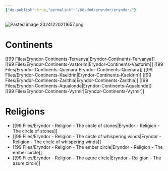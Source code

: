 ```yaml
---
{"dg-publish":true,"permalink":"/08-dnd/eryndor/eryndor/"}
---
```



![Pasted image 20241220211657.png](/img/user/98%20Attachments/Pasted%20image%2020241220211657.png)

# Continents
[[99 Files/Eryndor-Continents-Tervanya\|Eryndor-Continents-Tervanya]]
[[99 Files/Eryndor-Continents-Vastorim\|Eryndor-Continents-Vastorim]]
[[99 Files/Eryndor-Continents-Quenara\|Eryndor-Continents-Quenara]]
[[99 Files/Eryndor-Continents-Kaeldrin\|Eryndor-Continents-Kaeldrin]]
[[99 Files/Eryndor-Continents-Zarithia\|Eryndor-Continents-Zarithia]]
[[99 Files/Eryndor-Continents-Aqualonde\|Eryndor-Continents-Aqualonde]]  
[[99 Files/Eryndor-Continents-Vyrmir\|Eryndor-Continents-Vyrmir]]

# Religions 
- [[99 Files/Eryndor - Religion - The circle of stones\|Eryndor - Religion - The circle of stones]]
- [[99 Files/Eryndor - Religion - The circle of whispering winds\|Eryndor - Religion - The circle of whispering winds]]
- [[99 Files/Eryndor - Religion - The ember circle\|Eryndor - Religion - The ember circle]]
- [[99 Files/Eryndor - Religion - The azure circle\|Eryndor - Religion - The azure circle]]
